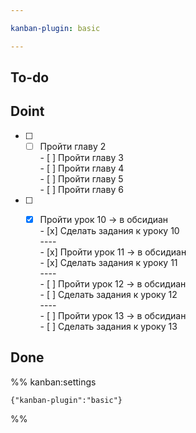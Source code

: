 ```yaml
---

kanban-plugin: basic

---
```


## To-do



## Doint

- [ ] - [ ] Пройти главу 2<br>- [ ] Пройти главу 3<br>- [ ] Пройти главу 4 <br>- [ ] Пройти главу 5<br>- [ ] Пройти главу 6
- [ ] - [x] Пройти урок 10 -> в обсидиан<br>- [x] Сделать задания к уроку 10<br>----<br>- [x] Пройти урок 11 -> в обсидиан<br>- [x] Сделать задания к уроку 11<br>---- <br>- [ ] Пройти урок 12 -> в обсидиан<br>- [ ] Сделать задания к уроку 12<br>----<br>- [ ] Пройти урок 13 -> в обсидиан<br>- [ ] Сделать задания к уроку 13


## Done





%% kanban:settings
```
{"kanban-plugin":"basic"}
```
%%